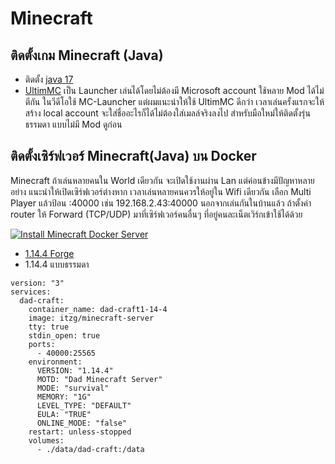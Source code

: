 # Minecraft

## ติดตั้งเกม Minecraft (Java)

- ติดตั้ง [java 17](https://www.oracle.com/java/technologies/javase/jdk17-archive-downloads.html)
- [UltimMC](https://github.com/UltimMC/Launcher) เป็น Launcher เล่นได้โดยไม่ต้องมี Microsoft account ใช้หลาย Mod ได้ไม่ตีกัน ในวีดีโอใช้ MC-Launcher แต่ผมแนะนำให้ใช้ UltimMC ดีกว่า เวลาเล่นครั้งแรกจะให้สร้าง local account จะใส่ชื่ออะไรก็ได้ไม่ต้องใส่เมลล์จริงลงไป
สำหรับมือใหม่ให้ติดตั้งรุ่นธรรมดา แบบไม่มี Mod ดูก่อน 


## ติดตั้งเซิร์ฟเวอร์ Minecraft(Java) บน Docker
Minecraft ถ้าเล่นหลายคนใน World เดียวกัน จะเปิดใช้งานผ่าน Lan แต่ค่อนข้างมีปัญหาหลายอย่าง แนะนำให้เปิดเซิร์ฟเวอร์ต่างหาก เวลาเล่นหลายคนควรให้อยู่ใน Wifi เดียวกัน  เลือก Multi Player แล้วป้อน <IP>:40000 เช่น 192.168.2.43:40000 นอกจากเล่นกันในบ้านแล้ว ถ้าตั้งค่า router ให้ Forward (TCP/UDP) มาที่เซิร์ฟเวอร์คนอื่นๆ ที่อยู่คนละเน็ตเวิร์กเข้าใช้ได้ด้วย

[![Install Minecraft Docker Server](https://img.youtube.com/vi/ALUa4cFnR-Y/0.jpg)](https://youtu.be/ALUa4cFnR-Y "ติดตั้งเซิร์ฟเวอร์ Minecraft บน Docker")


- [1.14.4 Forge](./docker-compose.yml)
- 1.14.4 แบบธรรมดา
```
version: "3"
services:
  dad-craft:
    container_name: dad-craft1-14-4
    image: itzg/minecraft-server
    tty: true
    stdin_open: true
    ports:
      - 40000:25565
    environment:
      VERSION: "1.14.4"
      MOTD: "Dad Minecraft Server"
      MODE: "survival"
      MEMORY: "1G"
      LEVEL_TYPE: "DEFAULT"
      EULA: "TRUE"
      ONLINE_MODE: "false"
    restart: unless-stopped
    volumes:
      - ./data/dad-craft:/data
```
